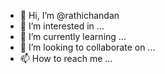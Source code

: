 - 👋 Hi, I’m @rathichandan
- 👀 I’m interested in ...
- 🌱 I’m currently learning ...
- 💞️ I’m looking to collaborate on ...
- 📫 How to reach me ...

<!---
rathichandan/rathichandan is a ✨ special ✨ repository because its `README.md` (this file) appears on your GitHub profile.
You can click the Preview link to take a look at your changes.
--->

